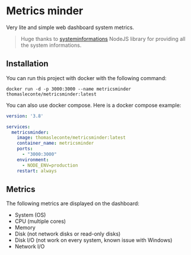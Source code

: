 # Metrics minder
Very lite and simple web dashboard system metrics.

> Huge thanks to [systeminformations](https://github.com/sebhildebrandt/systeminformation) NodeJS library for providing all the system informations.

## Installation

You can run this project with docker with the following command:  
```shell
docker run -d -p 3000:3000 --name metricsminder thomasleconte/metricsminder:latest
```

You can also use docker compose. Here is a docker compose example:
````yaml
version: '3.8'

services:
  metricsminder:
    image: thomasleconte/metricsminder:latest
    container_name: metricsminder
    ports:
      - "3000:3000"
    environment:
      - NODE_ENV=production
    restart: always
````

## Metrics
The following metrics are displayed on the dashboard:
- System (OS)
- CPU (multiple cores)
- Memory
- Disk (not network disks or read-only disks)
- Disk I/O (not work on every system, known issue with Windows)
- Network I/O

